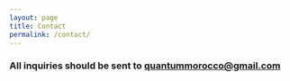 ```yaml
---
layout: page
title: Contact
permalink: /contact/
---
```




### All inquiries should be sent to <quantummorocco@gmail.com>
